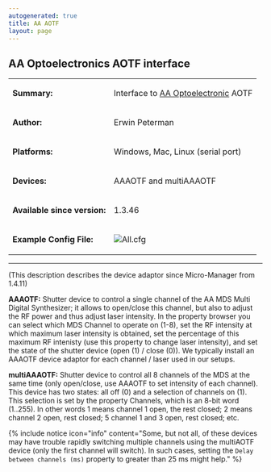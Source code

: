 ```yaml
---
autogenerated: true
title: AA AOTF
layout: page
---
```


## AA Optoelectronics AOTF interface

<table cellspacing=3>
<tr>
<td markdown="1">

**Summary:**

</td>
<td markdown="1" valign="top">

Interface to [AA Optoelectronic](http://opto.braggcell.com/) AOTF

</td>
</tr>
<tr>
<td markdown="1">

**Author:**

</td>
<td markdown="1">

Erwin Peterman

</td>
</tr>
<tr>
<td markdown="1">

**Platforms:**

</td>
<td markdown="1">

Windows, Mac, Linux (serial port)

</td>
</tr>
<tr>
<td markdown="1">

**Devices:**

</td>
<td markdown="1">

AAAOTF and multiAAAOTF

</td>
</tr>
<tr>
<td markdown="1">

**Available since version:**

</td>
<td markdown="1">

1.3.46

</td>
</tr>
<tr>
<td markdown="1">

**Example Config File:**

</td>
<td markdown="1">

![](media/All.cfg "All.cfg")

</td>
</tr>
</table>

------------------------------------------------------------------------

(This description describes the device adaptor since Micro-Manager from
1.4.11)

**AAAOTF:** Shutter device to control a single channel of the AA MDS
Multi Digital Synthesizer; it allows to open/close this channel, but
also to adjust the RF power and thus adjust laser intensity. In the
property browser you can select which MDS Channel to operate on (1-8),
set the RF intensity at which maximum laser intensity is obtained, set
the percentage of this maximum RF intenisty (use this property to change
laser intensity), and set the state of the shutter device (open (1) /
close (0)). We typically install an AAAOTF device adaptor for each
channel / laser used in our setups.

**multiAAAOTF:** Shutter device to control all 8 channels of the MDS at
the same time (only open/close, use AAAOTF to set intensity of each
channel). This device has two states: all off (0) and a selection of
channels on (1). This selection is set by the property Channels, which
is an 8-bit word (1..255). In other words 1 means channel 1 open, the
rest closed; 2 means channel 2 open, rest closed; 5 channel 1 and 3
open, rest closed; etc.

{% include notice icon="info" content="Some, but not all, of these devices may have
trouble rapidly switching multiple channels using the multiAOTF device
(only the first channel will switch). In such cases, setting the `Delay
between channels (ms)` property to greater than 25 ms might help." %}
